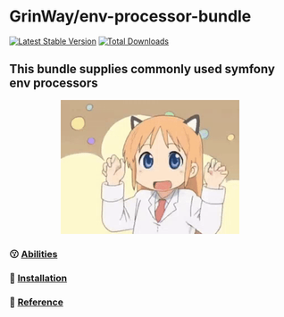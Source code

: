 GrinWay/env-processor-bundle
======
[![Latest Stable Version](https://poser.pugx.org/GrinWay/env-processor-bundle/v)](//packagist.org/packages/GrinWay/env-processor-bundle)
[![Total Downloads](https://poser.pugx.org/GrinWay/env-processor-bundle/downloads)](//packagist.org/packages/GrinWay/env-processor-bundle)

<h2>This bundle supplies commonly used symfony env processors</h2>

<p align="center">
  <img alt="anime gif" src="https://github.com/GrinWay/env-processor-bundle/blob/main/docs/media/gif/anime.gif" />
</p>

### 😗 [Abilities](https://github.com/GrinWay/env-processor-bundle/blob/main/docs/abilities.md)

### 🔰 [Installation](https://github.com/GrinWay/env-processor-bundle/blob/main/docs/installation.md)

### 🔗 [Reference](https://github.com/GrinWay/env-processor-bundle/blob/main/docs/reference.md)
